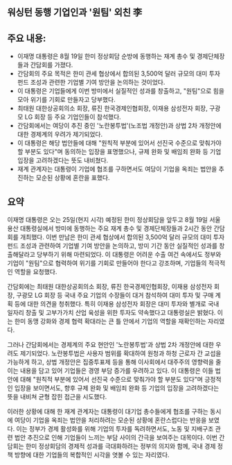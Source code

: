 ## 워싱턴 동행 기업인과 '원팀' 외친 李

## 주요 내용:
*   이재명 대통령은 8월 19일 한미 정상회담 순방에 동행하는 재계 총수 및 경제단체장들과 간담회를 가졌다.
*   간담회의 주요 목적은 한미 관세 협상에서 합의된 3,500억 달러 규모의 대미 투자 펀드 조성과 관련한 기업별 기여 방안을 논의하는 것이었다.
*   이 대통령은 기업들에게 이번 방미에서 실질적인 성과를 창출하고, "원팀"으로 힘을 모아 위기를 기회로 만들자고 당부했다.
*   최태원 대한상공회의소 회장, 류진 한국경제인협회장, 이재용 삼성전자 회장, 구광모 LG 회장 등 주요 기업인들이 참석했다.
*   간담회에서는 여당이 추진 중인 '노란봉투법'(노조법 개정안)과 상법 2차 개정안에 대한 경제계의 우려가 제기되었다.
*   이 대통령은 해당 법안들에 대해 "원칙적 부분에 있어서 선진국 수준으로 맞춰가야 할 부분도 있다"며 동의하는 입장을 표명했으나, 규제 완화 및 배임죄 완화 등 기업 입장을 고려하겠다는 뜻도 내비쳤다.
*   재계 관계자는 대통령이 기업에 협조를 구하면서도 여당이 기업을 옥죄는 법안을 추진하는 모순된 상황에 혼란을 표했다.

## 요약
이재명 대통령은 오는 25일(현지 시각) 예정된 한미 정상회담을 앞두고 8월 19일 서울 용산 대통령실에서 방미에 동행하는 주요 재계 총수 및 경제단체장들과 2시간 동안 간담회를 개최했다. 이번 만남은 한미 관세 협상에서 합의된 3,500억 달러 규모의 대미 투자 펀드 조성과 관련하여 기업별 기여 방안을 논의하고, 방미 기간 동안 실질적인 성과를 창출해달라고 당부하기 위해 마련되었다. 이 대통령은 어려운 수출 여건 속에서도 정부와 기업이 "원팀"으로 협력하여 위기를 기회로 만들어야 한다고 강조하며, 기업들의 적극적인 역할을 요청했다.

간담회에는 최태원 대한상공회의소 회장, 류진 한국경제인협회장, 이재용 삼성전자 회장, 구광모 LG 회장 등 국내 주요 기업의 수장들이 대거 참석하여 대미 투자 및 구매 계획 등에 대한 의견을 청취했다. 특히 이재용 삼성전자 회장은 대미 투자와 별개로 국내 일자리 창출 및 고부가가치 산업 육성을 위한 투자도 약속했다고 대통령실은 밝혔다. 이는 한미 동맹 강화와 경제 협력 확대라는 큰 틀 안에서 기업의 역할을 재확인하는 자리였다.

그러나 간담회에서는 경제계의 주요 현안인 '노란봉투법'과 상법 2차 개정안에 대한 우려도 제기되었다. 노란봉투법은 사용자 범위를 확대하여 원청과 하청 근로자 간 교섭을 가능하게 하고, 상법 개정안은 집중투표제 등을 통해 이사회에서 대주주의 영향력을 줄이는 내용을 담고 있어 기업들은 경영 부담 증가를 우려하고 있다. 이 대통령은 이들 법안에 대해 "원칙적 부분에 있어서 선진국 수준으로 맞춰가야 할 부분도 있다"며 긍정적인 입장을 보이면서도, 향후 규제 완화 및 배임죄 완화 등 기업의 입장을 고려하겠다는 뜻을 내비쳐 균형 잡힌 접근을 시도했다.

이러한 상황에 대해 한 재계 관계자는 대통령이 대기업 총수들에게 협조를 구하는 동시에 여당이 기업을 옥죄는 법안을 처리하려는 모순된 상황에 혼란스럽다는 반응을 보였다. 이는 정부가 경제 활성화를 위해 기업의 투자를 독려하면서도, 노동 및 지배구조 관련 법안 추진으로 인해 기업들이 느끼는 부담 사이의 간극을 보여주는 대목이다. 이번 간담회는 한미 정상회담의 경제적 성과를 극대화하려는 정부의 의지와 함께, 국내 경제 정책 방향에 대한 기업들의 복합적인 시각을 엿볼 수 있는 자리였다.